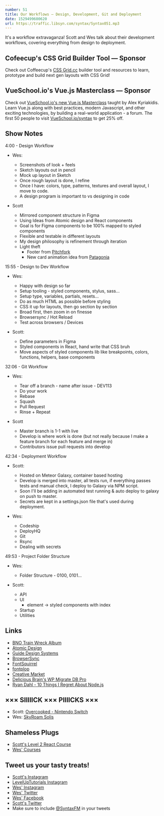 ```yaml
---
number: 51
title: Our Workflows — Design, Development, Git and Deployment
date: 1529499600620
url: https://traffic.libsyn.com/syntax/Syntax051.mp3
---
```


It's a workflow extravaganza! Scott and Wes talk about their development workflows, covering everything from design to deployment.

## Cofeecup's CSS Grid Builder Tool — Sponsor

Check out Coffeecup's [CSS Grid.cc](https://cssgrid.cc/) builder tool and resources to learn, prototype and build next gen layouts with CSS Grid!

## VueSchool.io's Vue.js Masterclass — Sponsor
Check out [VueSchool.io's new Vue.js Masterclass](https://vueschool.io/) taught by Alex Kyriakidis. Learn Vue.js along with best practices, modern Javascript, and other exciting technologies, by building a real-world application - a forum. The first 50 people to visit [VueSchool.io/syntax](https://vueschool.io/syntax) to get 25% off.

## Show Notes

4:00 - Design Workflow

* Wes:
  * Screenshots of look + feels
  * Sketch layouts out in pencil
  * Mock up layout in Sketch
  * Once rough layout is done, I refine
  * Once I have: colors, type, patterns, textures and overall layout, I move to code.
  * A design program is important to vs designing in code

* Scott
  * Mirrored component structure in Figma
  * Using Ideas from Atomic design and React components
  * Goal is for Figma components to be 100% mapped to styled components
  * Flexible and testable in different layouts
  * My design philosophy is refinement through iteration
  * Light theft
    * Footer from [Pitchfork](https://pitchfork.com/)
    * New card animation idea from [Patagonia](http://www.patagonia.com/)

15:55 - Design to Dev Workflow

* Wes:
  * Happy with design so far
  * Setup tooling - styled components, stylus, sass...
  * Setup type, variables, partials, resets...
  * Do as much HTML as possible before styling
  * CSS it up for layouts, then go section by section
  * Broad first, then zoom in on finesse
  * Browsersync / Hot Reload
  * Test across browsers / Devices

* Scott:
  * Define parameters in Figma
  * Styled components in React, hand write that CSS bruh
  * Move aspects of styled components lib like breakpoints, colors, functions, helpers, base components

32:06 - Git Workflow

* Wes:
  * Tear off a branch - name after issue - DEV113
  * Do your work
  * Rebase
  * Squash
  * Pull Request
  * Rinse + Repeat

* Scott
  * Master branch is 1-1 with live
  * Develop is where work is done (but not really because I make a feature branch for each feature and merge in)
  * Contributors issue pull requests into develop

42:34 - Deployment Workflow

* Scott:
  * Hosted on Meteor Galaxy, container based hosting
  * Develop is merged into master, all tests run, if everything passes tests and manual check, I deploy to Galaxy via NPM script.
  * Soon I'll be adding in automated test running & auto deploy to galaxy on push to master.
  * Secrets are kept in a settings.json file that's used during deployment.

* Wes:
  * Codeship
  * DeployHQ
  * Git
  * Rsync
  * Dealing with secrets

49:53 - Project Folder Structure

* Wes:
  * Folder Structure - 0100, 0101…

* Scott:
  * API
  * UI
    * element -> styled components with index
  * Startup
  * Utilities

## Links

* [BNO Train Wreck Album](https://upload.wikimedia.org/wikipedia/en/thumb/3/33/BNO-trainwreck_cover.jpg/220px-BNO-trainwreck_cover.jpg)
* [Atomic Design](http://bradfrost.com/blog/post/atomic-web-design/)
* [Guide Design Systems](https://www.invisionapp.com/blog/guide-to-design-systems/)
* [BrowserSync](https://browsersync.io/)
* [FontSquirrel](https://www.fontsquirrel.com/)
* [fontplop](https://www.fontplop.com/)
* [Creative Market](https://creativemarket.com/)
* [Delicious Brain's WP Migrate DB Pro](https://deliciousbrains.com/wp-migrate-db-pro/)
* [Ryan Dahl - 10 Things I Regret About Node.js](https://www.youtube.com/watch?v=M3BM9TB-8yA)

## ××× SIIIIICK ××× PIIIICKS ×××

* Scott: [Overcooked - Nintendo Switch](https://www.nintendo.com/games/detail/overcooked-special-edition-switch)
* Wes: [SkyRoam Solis](https://www.skyroam.com?rfsn=1346968.ac598)

## Shameless Plugs

* [Scott's Level 2 React Course](https://LevelUpTutorials.com/store)
* [Wes' Courses](https://wesbos.com/courses)

## Tweet us your tasty treats!

* [Scott's Instagram](https://www.instagram.com/stolinski/)
* [LevelUpTutorials Instagram](https://www.instagram.com/LevelUpTutorials/)
* [Wes' Instagram](https://www.instagram.com/wesbos/)
* [Wes' Twitter](https://twitter.com/wesbos)
* [Wes' Facebook](https://www.facebook.com/wesbos.developer)
* [Scott's Twitter](https://twitter.com/stolinski)
* Make sure to include [@SyntaxFM](https://twitter.com/SyntaxFM) in your tweets

